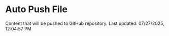 # Auto Push File

Content that will be pushed to GitHub repository.
Last updated: 07/27/2025, 12:04:57 PM